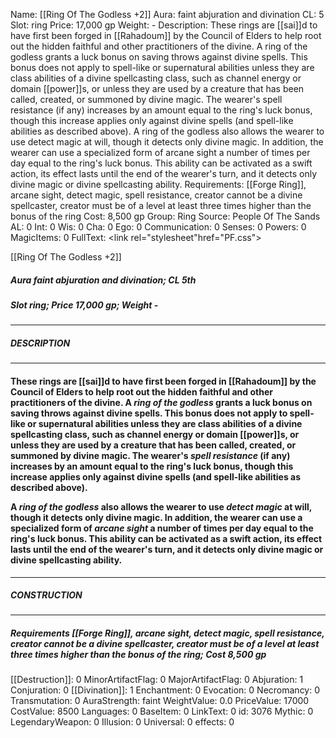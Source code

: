 Name: [[Ring Of The Godless +2]]
Aura: faint abjuration and divination
CL: 5
Slot: ring
Price: 17,000 gp
Weight: -
Description: These rings are [[sai]]d to have first been forged in [[Rahadoum]] by the Council of Elders to help root out the hidden faithful and other practitioners of the divine. A ring of the godless grants a luck bonus on saving throws against divine spells. This bonus does not apply to spell-like or supernatural abilities unless they are class abilities of a divine spellcasting class, such as channel energy or domain [[power]]s, or unless they are used by a creature that has been called, created, or summoned by divine magic. The wearer's spell resistance (if any) increases by an amount equal to the ring's luck bonus, though this increase applies only against divine spells (and spell-like abilities as described above). A ring of the godless also allows the wearer to use detect magic at will, though it detects only divine magic. In addition, the wearer can use a specialized form of arcane sight a number of times per day equal to the ring's luck bonus. This ability can be activated as a swift action, its effect lasts until the end of the wearer's turn, and it detects only divine magic or divine spellcasting ability.
Requirements: [[Forge Ring]], arcane sight, detect magic, spell resistance, creator cannot be a divine spellcaster, creator must be of a level at least three times higher than the bonus of the ring
Cost: 8,500 gp
Group: Ring
Source: People Of The Sands
AL: 0
Int: 0
Wis: 0
Cha: 0
Ego: 0
Communication: 0
Senses: 0
Powers: 0
MagicItems: 0
FullText: <link rel="stylesheet"href="PF.css"><div class="heading"><p class="alignleft">[[Ring Of The Godless +2]]</p><div style="clear: both;"></div></div><div><h5><b>Aura </b>faint abjuration and divination; <b>CL </b>5th</h5><h5><b>Slot </b>ring; <b>Price </b>17,000 gp; <b>Weight </b>-</h5></div><hr/><div><h5><b>DESCRIPTION</b></h5></div><hr/><div><h4><p>These rings are [[sai]]d to have first been forged in [[Rahadoum]] by the Council of Elders to help root out the hidden faithful and other practitioners of the divine. A <i>ring of the godless</i> grants a luck bonus on saving throws against divine spells. This bonus does not apply to spell-like or supernatural abilities unless they are class abilities of a divine spellcasting class, such as channel energy or domain [[power]]s, or unless they are used by a creature that has been called, created, or summoned by divine magic. The wearer's <i>spell resistance</i> (if any) increases by an amount equal to the ring's luck bonus, though this increase applies only against divine spells (and spell-like abilities as described above).</p><p>A <i>ring of the godless</i> also allows the wearer to use <i>detect magic</i> at will, though it detects only divine magic. In addition, the wearer can use a specialized form of <i>arcane sight</i> a number of times per day equal to the ring's luck bonus. This ability can be activated as a swift action, its effect lasts until the end of the wearer's turn, and it detects only divine magic or divine spellcasting ability.</p></h4></div><hr/><div><h5><b>CONSTRUCTION</b></h5></div><hr/><div><h5><b>Requirements </b>[[Forge Ring]], <i>arcane sight</i>, <i>detect magic</i>, <i>spell resistance</i>, creator cannot be a divine spellcaster, creator must be of a level at least three times higher than the bonus of the ring; <b>Cost </b>8,500 gp</h5></div>
[[Destruction]]: 0
MinorArtifactFlag: 0
MajorArtifactFlag: 0
Abjuration: 1
Conjuration: 0
[[Divination]]: 1
Enchantment: 0
Evocation: 0
Necromancy: 0
Transmutation: 0
AuraStrength: faint
WeightValue: 0.0
PriceValue: 17000
CostValue: 8500
Languages: 0
BaseItem: 0
LinkText: 0
id: 3076
Mythic: 0
LegendaryWeapon: 0
Illusion: 0
Universal: 0
effects: 0
